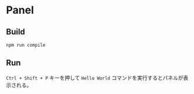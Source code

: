 Panel
===

## Build

```
npm run compile
```

## Run

`Ctrl + Shift + P` キーを押して `Hello World` コマンドを実行するとパネルが表示される。
